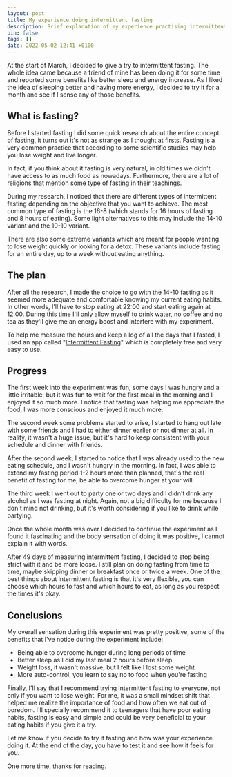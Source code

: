 ```yaml
---
layout: post
title: My experience doing intermittent fasting
description: Brief explanation of my experience practising intermittent fasting for over a month.
pin: false
tags: []
date: 2022-05-02 12:41 +0100
---
```


At the start of March, I decided to give a try to intermittent fasting. The whole idea came because a friend of mine has been doing it for some time and reported some benefits like better sleep and energy increase. As I liked the idea of sleeping better and having more energy, I decided to try it for a month and see if I sense any of those benefits.

## What is fasting?

Before I started fasting I did some quick research about the entire concept of fasting, it turns out it's not as strange as I thought at firsts. Fasting is a very common practice that according to some scientific studies may help you lose weight and live longer. 

In fact, if you think about it fasting is very natural, in old times we didn't have access to as much food as nowadays. Furthermore, there are a lot of religions that mention some type of fasting in their teachings.

During my research, I noticed that there are different types of intermittent fasting depending on the objective that you want to achieve. The most common type of fasting is the 16-8 (which stands for 16 hours of fasting and 8 hours of eating). Some light alternatives to this may include the 14-10 variant and the 10-10 variant.

There are also some extreme variants which are meant for people wanting to lose weight quickly or looking for a detox. These variants include fasting for an entire day, up to a week without eating anything.

## The plan

After all the research, I made the choice to go with the 14-10 fasting as it seemed more adequate and comfortable knowing my current eating habits. In other words, I'll have to stop eating at 22:00 and start eating again at 12:00. During this time I'll only allow myself to drink water, no coffee and no tea as they'll give me an energy boost and interfere with my experiment.

To help me measure the hours and keep a log of all the days that I fasted, I used an app called "[Intermittent Fasting](https://apps.apple.com/ca/app/fasting-intermittent-fasting/id1498018285)" which is completely free and very easy to use.

## Progress

The first week into the experiment was fun, some days I was hungry and a little irritable, but it was fun to wait for the first meal in the morning and I enjoyed it so much more. I notice that fasting was helping me appreciate the food, I was more conscious and enjoyed it much more.

The second week some problems started to arise, I started to hang out late with some friends and I had to either dinner earlier or not dinner at all. In reality, it wasn't a huge issue, but it's hard to keep consistent with your schedule and dinner with friends.

After the second week, I started to notice that I was already used to the new eating schedule, and I wasn't hungry in the morning. In fact, I was able to extend my fasting period 1-2 hours more than planned, that's the real benefit of fasting for me, be able to overcome hunger at your will.

The third week I went out to party one or two days and I didn't drink any alcohol as I was fasting at night. Again, not a big difficulty for me because I don't mind not drinking, but it's worth considering if you like to drink while partying.

Once the whole month was over I decided to continue the experiment as I found it fascinating and the body sensation of doing it was positive, I cannot explain it with words.

After 49 days of measuring intermittent fasting, I decided to stop being strict with it and be more loose. I still plan on doing fasting from time to time, maybe skipping dinner or breakfast once or twice a week. One of the best things about intermittent fasting is that it's very flexible, you can choose which hours to fast and which hours to eat, as long as you respect the times it's okay.

## Conclusions

My overall sensation during this experiment was pretty positive, some of the benefits that I've notice during the experiment include:

- Being able to overcome hunger during long periods of time
- Better sleep as I did my last meal 2 hours before sleep
- Weight loss, it wasn't massive, but I felt like I lost some weight
- More auto-control, you learn to say no to food when you're fasting

Finally, I'll say that I recommend trying intermittent fasting to everyone, not only if you want to lose weight. For me, it was a small mindset shift that helped me realize the importance of food and how often we eat out of boredom. I'll specially recommend it to teenagers that have poor eating habits, fasting is easy and simple and could be very beneficial to your eating habits if you give it a try.

Let me know if you decide to try it fasting and how was your experience doing it. At the end of the day, you have to test it and see how it feels for you.

One more time, thanks for reading.
